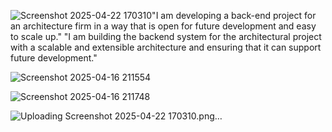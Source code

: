![Screenshot 2025-04-22 170310](https://github.com/user-attachments/assets/809d7918-fbd2-4286-b6bd-f0117571e9c3)"I am developing a back-end project for an architecture firm in a way that is open for future development and easy to scale up."
"I am building the backend system for the architectural project with a scalable and extensible architecture and ensuring that it can support future development."


![Screenshot 2025-04-16 211554](https://github.com/user-attachments/assets/7df41dda-78b5-4758-a2c8-979770754cd7)

![Screenshot 2025-04-16 211748](https://github.com/user-attachments/assets/c2bf4bf5-d2b1-46a7-b57b-60cb3949c740)

![Uploading Screenshot 2025-04-22 170310.png…]()


